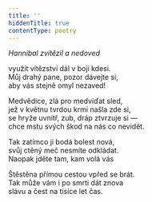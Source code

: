 ```yaml
---
title: ''
hiddenTitle: true
contentType: poetry
---
```


<section>

_Hannibal zvítězil a nedoved_

využít vítězství dál v boji kdesi.  
Můj drahý pane, pozor dávejte si,  
aby vás stejně omyl nezaved!

</section>

<section>

Medvědice, zlá pro medvíďat sled,  
jež v květnu tvrdou krmi našla zde si,  
se hryže uvnitř, zub, dráp ztvrzuje si —  
chce mstu svých škod na nás co nevidět.

</section>

<section>

Tak zatímco ji bodá bolest nová,  
svůj ctěný meč nesmíte odkládat.  
Naopak jděte tam, kam volá vás

</section>

<section>

Štěstěna přímou cestou vpřed se brát.  
Tak může vám i po smrti dát znova  
slávu a čest na tisíce let čas.

</section>
